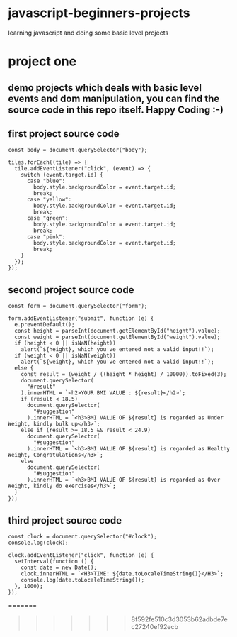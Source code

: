 # javascript-beginners-projects

learning javascript and doing some basic level projects

# project one

## demo projects which deals with basic level events and dom manipulation, you can find the source code in this repo itself. Happy Coding :-)


## first project source code

```const tiles = document.querySelectorAll(".tile");
const body = document.querySelector("body");

tiles.forEach((tile) => {
  tile.addEventListener("click", (event) => {
    switch (event.target.id) {
      case "blue":
        body.style.backgroundColor = event.target.id;
        break;
      case "yellow":
        body.style.backgroundColor = event.target.id;
        break;
      case "green":
        body.style.backgroundColor = event.target.id;
        break;
      case "pink":
        body.style.backgroundColor = event.target.id;
        break;
    }
  });
});
```

## second project source code

```
const form = document.querySelector("form");

form.addEventListener("submit", function (e) {
  e.preventDefault();
  const height = parseInt(document.getElementById("height").value);
  const weight = parseInt(document.getElementById("weight").value);
  if (height < 0 || isNaN(height))
    alert(`${height}, which you've entered not a valid input!!`);
  if (weight < 0 || isNaN(weight))
    alert(`${weight}, which you've entered not a valid input!!`);
  else {
    const result = (weight / ((height * height) / 10000)).toFixed(3);
    document.querySelector(
      "#result"
    ).innerHTML = `<h2>YOUR BMI VALUE : ${result}</h2>`;
    if (result < 18.5)
      document.querySelector(
        "#suggestion"
      ).innerHTML = `<h3>BMI VALUE OF ${result} is regarded as Under Weight, kindly bulk up</h3>`;
    else if (result >= 18.5 && result < 24.9)
      document.querySelector(
        "#suggestion"
      ).innerHTML = `<h3>BMI VALUE OF ${result} is regarded as Healthy Weight, Congratulations</h3>`;
    else
      document.querySelector(
        "#suggestion"
      ).innerHTML = `<h3>BMI VALUE OF ${result} is regarded as Over Weight, kindly do exercises</h3>`;
  }
});

```

## third project source code

```
const clock = document.querySelector("#clock");
console.log(clock);

clock.addEventListener("click", function (e) {
  setInterval(function () {
    const date = new Date();
    clock.innerHTML = `<H3>TIME: ${date.toLocaleTimeString()}</H3>`;
    console.log(date.toLocaleTimeString());
  }, 1000);
});
```
=======
>>>>>>> 8f592fe510c3d3053b62adbde7ec27240ef92ecb
